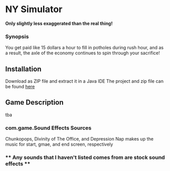# NY Simulator
**Only slightly less exaggerated than the real thing!**

### **Synopsis**

You get paid like 15 dollars a hour to fill in potholes during rush hour, and as a result, the axle of the economy continues to spin through your sacrifice!

## Installation

Download as ZIP file and extract it in a Java IDE
The project and zip file can be found [here](https://github.com/Neapolicy/Average-NY-Roads)

## Game Description

tba

### com.game.Sound Effects Sources
Chunkopops, Divinity of The Office, and Depression Nap makes up the music for start, gmae, and end screen, respectively
<br>
### ** Any sounds that I haven't listed comes from are stock sound effects **
